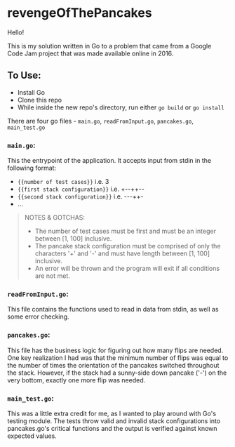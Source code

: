# revengeOfThePancakes

Hello! 

This is my solution written in Go to a problem that came from a Google Code Jam project that was made available online in 2016.

## To Use:
* Install Go
* Clone this repo
* While inside the new repo's directory, run either `go build` or `go install`

There are four go files - `main.go`, `readFromInput.go`, `pancakes.go`, `main_test.go`

### `main.go`:
This the entrypoint of the application. It accepts input from stdin in the following format:
* `{{number of test cases}}` i.e. 3
* `{{first stack configuration}}` i.e. +--++--
* `{{second stack configuration}}` i.e. ---++-
* ...
    
>NOTES & GOTCHAS:
>* The number of test cases must be first and must be an integer between [1, 100] inclusive. 
>* The pancake stack configuration must be comprised of only the characters '+' and '-' and must have length between [1, 100] inclusive.
>* An error will be thrown and the program will exit if all conditions are not met.

### `readFromInput.go`:
  This file contains the functions used to read in data from stdin, as well as some error checking.
  
### `pancakes.go`:
  This file has the business logic for figuring out how many flips are needed.
  One key realization I had was that the minimum number of flips was equal to the number of times the orientation of the pancakes switched throughout the stack.
  However, if the stack had a sunny-side down pancake ('-') on the very bottom, exactly one more flip was needed.

### `main_test.go`:
  This was a little extra credit for me, as I wanted to play around with Go's testing module.
  The tests throw valid and invalid stack configurations into pancakes.go's critical functions and the output is verified against known expected values.
